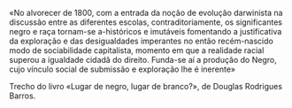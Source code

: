  «No alvorecer de 1800, com a entrada da noção de evolução darwinista na discussão entre as diferentes escolas, contraditoriamente, os significantes negro e raça tornam-se a-históricos e imutáveis fomentando a justificativa da exploração e das desigualdades imperantes no então recém-nascido modo de sociabilidade capitalista, momento em que a realidade racial superou a igualdade cidadã do direito.
 Funda-se aí a produção do Negro, cujo vínculo social de submissão e exploração lhe é inerente»

Trecho do livro «Lugar de negro, lugar de branco?», de Douglas Rodrigues Barros.
